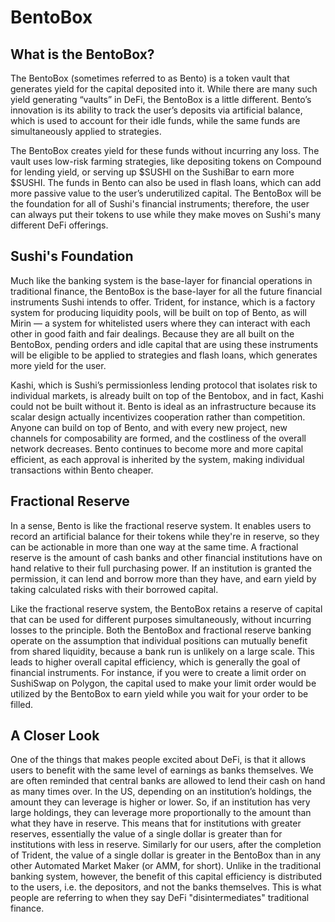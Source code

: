 # BentoBox

## What is the BentoBox?

The BentoBox (sometimes referred to as Bento) is a token vault that generates yield for the capital deposited into it. While there are many such yield generating “vaults” in DeFi, the BentoBox is a little different. Bento’s innovation is its ability to track the user’s deposits via artificial balance, which is used to account for their idle funds, while the same funds are simultaneously applied to strategies.

The BentoBox creates yield for these funds without incurring any loss. The vault uses low-risk farming strategies, like depositing tokens on Compound for lending yield, or serving up $SUSHI on the SushiBar to earn more $SUSHI. The funds in Bento can also be used in flash loans, which can add more passive value to the user’s underutilized capital. The BentoBox will be the foundation for all of Sushi's financial instruments; therefore, the user can always put their tokens to use while they make moves on Sushi's many different DeFi offerings.

## Sushi's Foundation

Much like the banking system is the base-layer for financial operations in traditional finance, the BentoBox is the base-layer for all the future financial instruments Sushi intends to offer. Trident, for instance, which is a factory system for producing liquidity pools, will be built on top of Bento, as will Mirin — a system for whitelisted users where they can interact with each other in good faith and fair dealings. Because they are all built on the BentoBox, pending orders and idle capital that are using these instruments will be eligible to be applied to strategies and flash loans, which generates more yield for the user.

Kashi, which is Sushi’s permissionless lending protocol that isolates risk to individual markets, is already built on top of the Bentobox, and in fact, Kashi could not be built without it. Bento is ideal as an infrastructure because its scalar design actually incentivizes cooperation rather than competition. Anyone can build on top of Bento, and with every new project, new channels for composability are formed, and the costliness of the overall network decreases. Bento continues to become more and more capital efficient, as each approval is inherited by the system, making individual transactions within Bento cheaper.

## Fractional Reserve

In a sense, Bento is like the fractional reserve system. It enables users to record an artificial balance for their tokens while they're in reserve, so they can be actionable in more than one way at the same time. A fractional reserve is the amount of cash banks and other financial institutions have on hand relative to their full purchasing power. If an institution is granted the permission, it can lend and borrow more than they have, and earn yield by taking calculated risks with their borrowed capital.

Like the fractional reserve system, the BentoBox retains a reserve of capital that can be used for different purposes simultaneously, without incurring losses to the principle. Both the BentoBox and fractional reserve banking operate on the assumption that individual positions can mutually benefit from shared liquidity, because a bank run is unlikely on a large scale. This leads to higher overall capital efficiency, which is generally the goal of financial instruments. For instance, if you were to create a limit order on SushiSwap on Polygon, the capital used to make your limit order would be utilized by the BentoBox to earn yield while you wait for your order to be filled.

## A Closer Look

One of the things that makes people excited about DeFi, is that it allows users to benefit with the same level of earnings as banks themselves. We are often reminded that central banks are allowed to lend their cash on hand as many times over. In the US, depending on an institution’s holdings, the amount they can leverage is higher or lower. So, if an institution has very large holdings, they can leverage more proportionally to the amount than what they have in reserve. This means that for institutions with greater reserves, essentially the value of a single dollar is greater than for institutions with less in reserve. Similarly for our users, after the completion of Trident, the value of a single dollar is greater in the BentoBox than in any other Automated Market Maker (or AMM, for short). Unlike in the traditional banking system, however, the benefit of this capital efficiency is distributed to the users, i.e. the depositors, and not the banks themselves. This is what people are referring to when they say DeFi "disintermediates" traditional finance.
